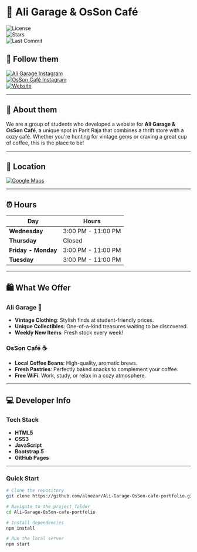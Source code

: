 # 🏪 Ali Garage & OsSon Café  

![License](https://img.shields.io/badge/license-MIT-blue.svg\https://opensource.org/license/MIT)  
![Stars](https://img.shields.io/github/stars/alnezar/Ali-Garage-OsSon-cafe-portfolio)  
![Last Commit](https://img.shields.io/github/last-commit/alnezar/Ali-Garage-OsSon-cafe-portfolio)  

## 📱 Follow them

[![Ali Garage Instagram](https://img.shields.io/badge/Ali_Garage-E4405F?style=for-the-badge&logo=instagram&logoColor=white)](https://www.instagram.com/aligarage_)  
[![OsSon Café Instagram](https://img.shields.io/badge/OsSon_Café-E4405F?style=for-the-badge&logo=instagram&logoColor=white)](https://www.instagram.com/ossoncafe)  
[![Website](https://img.shields.io/badge/Visit_Website-000000?style=for-the-badge&logo=About.me&logoColor=white)](https://alnezar.github.io/Ali-Garage-OsSon-cafe-portfolio/)  

---

## 🌟 About them  

We are a group of students who developed a website for **Ali Garage & OsSon Café**, a unique spot in Parit Raja that combines a thrift store with a cozy café. Whether you're hunting for vintage gems or craving a great cup of coffee, this is the place to be!

---

## 📍 Location  

[![Google Maps](https://img.shields.io/badge/View_on-Google_Maps-blue?style=for-the-badge&logo=googlemaps&logoColor=white)](https://www.google.com/maps/place/25a+Tingkat+1,+Jalan+Universiti+4,+86400+Parit+Raja,+Johor,+Malaysia)  




---

## ⏰ Hours  

| Day             | Hours             |  
|------------------|-------------------|  
| **Wednesday**    | 3:00 PM - 11:00 PM |  
| **Thursday**     | Closed            |  
| **Friday - Monday** | 3:00 PM - 11:00 PM |  
| **Tuesday**      | 3:00 PM - 11:00 PM |  

---

## 🛍️ What We Offer  

### **Ali Garage** 🧥  
- **Vintage Clothing**: Stylish finds at student-friendly prices.  
- **Unique Collectibles**: One-of-a-kind treasures waiting to be discovered.  
- **Weekly New Items**: Fresh stock every week!  

### **OsSon Café** ☕  
- **Local Coffee Beans**: High-quality, aromatic brews.  
- **Fresh Pastries**: Perfectly baked snacks to complement your coffee.  
- **Free WiFi**: Work, study, or relax in a cozy atmosphere.  

---

## 💻 Developer Info  

### **Tech Stack**  
- **HTML5**  
- **CSS3**  
- **JavaScript**  
- **Bootstrap 5**  
- **GitHub Pages**  

---

### **Quick Start**  
```bash
# Clone the repository
git clone https://github.com/alnezar/Ali-Garage-OsSon-cafe-portfolio.git

# Navigate to the project folder
cd Ali-Garage-OsSon-cafe-portfolio

# Install dependencies
npm install

# Run the local server
npm start
